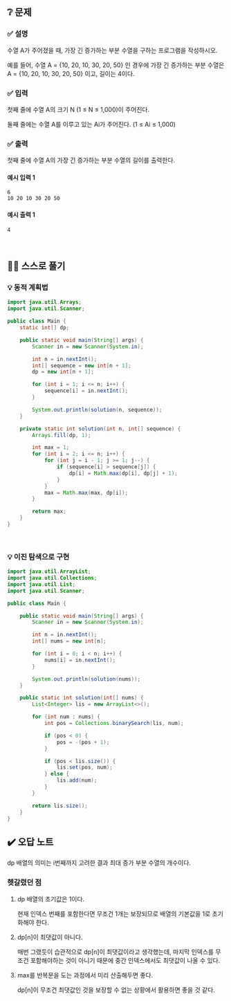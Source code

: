 ## ❔ 문제
### ✅ 설명
수열 A가 주어졌을 때, 가장 긴 증가하는 부분 수열을 구하는 프로그램을 작성하시오.

예를 들어, 수열 A = {10, 20, 10, 30, 20, 50} 인 경우에 가장 긴 증가하는 부분 수열은 A = {10, 20, 10, 30, 20, 50} 이고, 길이는 4이다.

### ✅ 입력
첫째 줄에 수열 A의 크기 N (1 ≤ N ≤ 1,000)이 주어진다.

둘째 줄에는 수열 A를 이루고 있는 Ai가 주어진다. (1 ≤ Ai ≤ 1,000)

### ✅ 출력
첫째 줄에 수열 A의 가장 긴 증가하는 부분 수열의 길이를 출력한다.

#### 예시 입력 1
```
6
10 20 10 30 20 50
```

#### 예시 출력 1
```
4
```

<br>

## ✍🏻 스스로 풀기

### 💡 동적 계획법

``` java
import java.util.Arrays;
import java.util.Scanner;

public class Main {
    static int[] dp;

    public static void main(String[] args) {
        Scanner in = new Scanner(System.in);

        int n = in.nextInt();
        int[] sequence = new int[n + 1];
        dp = new int[n + 1];

        for (int i = 1; i <= n; i++) {
            sequence[i] = in.nextInt();
        }

        System.out.println(solution(n, sequence));
    }

    private static int solution(int n, int[] sequence) {
        Arrays.fill(dp, 1);

        int max = 1;
        for (int i = 2; i <= n; i++) {
            for (int j = i - 1; j >= 1; j--) {
                if (sequence[i] > sequence[j]) {
                    dp[i] = Math.max(dp[i], dp[j] + 1);
                }
            }
            max = Math.max(max, dp[i]);
        }

        return max;
    }
}
```

<br>

### 💡 이진 탐색으로 구현

``` java
import java.util.ArrayList;
import java.util.Collections;
import java.util.List;
import java.util.Scanner;

public class Main {

    public static void main(String[] args) {
        Scanner in = new Scanner(System.in);

        int n = in.nextInt();
        int[] nums = new int[n];

        for (int i = 0; i < n; i++) {
            nums[i] = in.nextInt();
        }

        System.out.println(solution(nums));
    }

    public static int solution(int[] nums) {
        List<Integer> lis = new ArrayList<>();

        for (int num : nums) {
            int pos = Collections.binarySearch(lis, num);

            if (pos < 0) {
                pos = -(pos + 1);
            }

            if (pos < lis.size()) {
                lis.set(pos, num);
            } else {
                lis.add(num);
            }
        }

        return lis.size();
    }
}
```

## ✔️ 오답 노트

dp 배열의 의미는 i번째까지 고려한 결과 최대 증가 부분 수열의 개수이다.

### 헷갈렸던 점
1. dp 배열의 초기값은 1이다.

    현재 인덱스 번째를 포함한다면 무조건 1개는 보장되므로 배열의 기본값을 1로 초기화해야 한다.

2. dp[n]이 최댓값이 아니다.

    매번 그랬듯이 습관적으로 dp[n]이 최댓값이라고 생각했는데, 마지막 인덱스를 무조건 포함해야하는 것이 아니기 때문에 중간 인덱스에서도 최댓값이 나올 수 있다.

3. max를 반복문을 도는 과정에서 미리 산출해두면 좋다.

    dp[n]이 무조건 최댓값인 것을 보장할 수 없는 상황에서 활용하면 좋을 것 같다.

